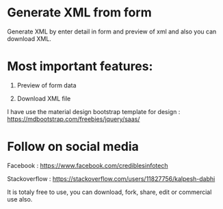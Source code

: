 # Generate XML from form
Generate XML by enter detail in form and preview of xml and also you can download XML. 

# Most important features:

1. Preview of form data

2. Download XML file 


I have use the material design bootstrap template for design : https://mdbootstrap.com/freebies/jquery/saas/ 


# Follow on social media

Facebook : https://www.facebook.com/crediblesinfotech

Stackoverflow : https://stackoverflow.com/users/11827756/kalpesh-dabhi

It is totaly free to use, you can download, fork, share, edit or commercial use also.
